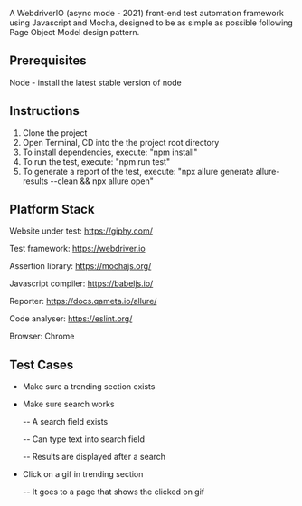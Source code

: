 A WebdriverIO (async mode - 2021) front-end test automation framework using Javascript and Mocha, designed to be as simple as possible following Page Object Model design pattern.


Prerequisites
-------------

Node - install the latest stable version of node


Instructions
-------------
1. Clone the project
2. Open Terminal, CD into the the project root directory
3. To install dependencies, execute: "npm install"
4. To run the test, execute: "npm run test"
5. To generate a report of the test, execute: "npx allure generate allure-results --clean && npx allure open"


Platform Stack
---------------

Website under test: https://giphy.com/

Test framework: https://webdriver.io

Assertion library: https://mochajs.org/

Javascript compiler: https://babeljs.io/

Reporter: https://docs.qameta.io/allure/

Code analyser: https://eslint.org/ 

Browser: Chrome


Test Cases
----------

- Make sure a trending section exists

- Make sure search works
 
  -- A search field exists
 
  -- Can type text into search field
 
  -- Results are displayed after a search

- Click on a gif in trending section
  
  -- It goes to a page that shows the clicked on gif



